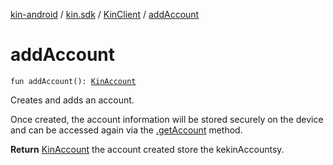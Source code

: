 [kin-android](../../index.md) / [kin.sdk](../index.md) / [KinClient](index.md) / [addAccount](./add-account.md)

# addAccount

`fun addAccount(): `[`KinAccount`](../-kin-account/index.md)

Creates and adds an account.

Once created, the account information will be stored securely on the device and can
be accessed again via the [.getAccount](#) method.

**Return**
[KinAccount](../-kin-account/index.md) the account created store the kekinAccountsy.


